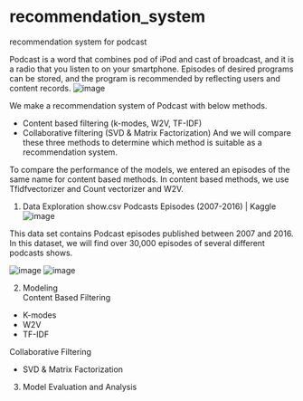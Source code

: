 # recommendation_system
recommendation system for podcast

Podcast is a word that combines pod of iPod and cast of broadcast, and it is a radio that you listen to on your smartphone. Episodes of desired programs can be stored, and the program is recommended by reflecting users and content records.
![image](https://user-images.githubusercontent.com/71868763/235978829-fbfca65d-87f2-4eea-b2ce-8d20deb4fdfd.png)

We make a recommendation system of Podcast with below methods.
-	Content based filtering (k-modes, W2V, TF-IDF)
-	Collaborative filtering (SVD & Matrix Factorization)
And we will compare these three methods to determine which method is suitable as a recommendation system.

To compare the performance of the models, we entered an episodes of the same name for content based methods. In content based methods, we use Tfidfvectorizer and Count vectorizer and W2V. 

1. Data Exploration
show.csv 
Podcasts Episodes (2007-2016) | Kaggle
![image](https://user-images.githubusercontent.com/71868763/235979193-069365f3-1aeb-439f-adf5-2c17175a06cb.png)

This data set contains Podcast episodes published between 2007 and 2016. In this dataset, we will find over 30,000 episodes of several different podcasts shows.

![image](https://user-images.githubusercontent.com/71868763/235979013-e9863c1c-8e04-449e-a9c8-6ed26e0c1ffd.png)
![image](https://user-images.githubusercontent.com/71868763/235979067-8e2a9bcf-d908-4412-939f-9ab512498654.png)


2. Modeling
<br/>Content Based Filtering
  - K-modes
  - W2V
  - TF-IDF

Collaborative Filtering
   - SVD & Matrix Factorization

3. Model Evaluation and Analysis
